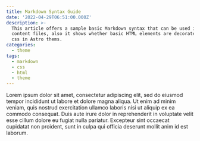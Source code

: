```yaml
---
title: Markdown Syntax Guide
date: '2022-04-29T06:51:00.000Z'
description: >-
  This article offers a sample basic Markdown syntax that can be used in Astro
  content files, also it shows whether basic HTML elements are decorated with
  css in Astro thems.
categories:
  - theme
tags:
  - markdown
  - css
  - html
  - theme
---
```




Lorem ipsum dolor sit amet, consectetur adipiscing elit, sed do eiusmod tempor incididunt ut labore et dolore magna aliqua. Ut enim ad minim veniam, quis nostrud exercitation ullamco laboris nisi ut aliquip ex ea commodo consequat. Duis aute irure dolor in reprehenderit in voluptate velit esse cillum dolore eu fugiat nulla pariatur. Excepteur sint occaecat cupidatat non proident, sunt in culpa qui officia deserunt mollit anim id est laborum.
